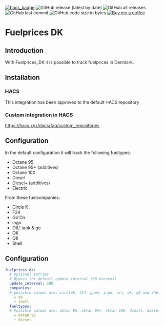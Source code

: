 [![hacs_badge](https://img.shields.io/badge/HACS-Default-41BDF5.svg)](https://github.com/hacs/integration)
![GitHub release (latest by date)](https://img.shields.io/github/v/release/J-Lindvig/Fuelprices_DK)
![GitHub all releases](https://img.shields.io/github/downloads/J-Lindvig/Fuelprices_DK/total)
![GitHub last commit](https://img.shields.io/github/last-commit/J-Lindvig/Fuelprices_DK)
![GitHub code size in bytes](https://img.shields.io/github/languages/code-size/J-Lindvig/Fuelprices_DK)
[![Buy me a coffee](https://img.shields.io/static/v1.svg?label=Buy%20me%20a%20coffee&message=🥨&color=black&logo=buy%20me%20a%20coffee&logoColor=white&labelColor=6f4e37)](https://www.buymeacoffee.com/apptoo)

# Fuelprices DK
## Introduction
With Fuelprices_DK it is possible to track fuelprices in Denmark.

## Installation
### HACS
This integration has been approved to the default HACS repository
### Custom integration in HACS
https://hacs.xyz/docs/faq/custom_repositories

## Configuration
In the default configuration it will track the following fueltypes:
- Octane 95
- Octane 95+ (additives)
- Octane 100
- Diesel
- Diesel+ (additives)
- Electric

From these fuelcompanies:
- Circle K
- F24
- Go'On
- ingo
- OIL! tank & go
- OK
- Q8
- Shell

## Configuration
```yaml
fuelprices_dk:
  # Optional entries
  # Bypass the default update interval (60 minutes)
  update_interval: 300
  companies:
  # possible values are: circlek, f24, goon, ingo, oil, ok, q8 and shell
    - ok
    - shell
  fueltypes:
  # Possible values are: oktan 95, oktan 95+, oktan 100, diesel, diesel+ and electric
    - oktan 95
    - diesel
```
